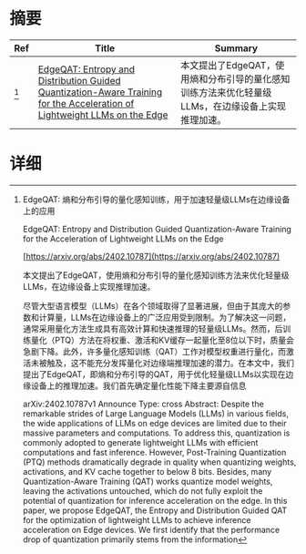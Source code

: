 # 摘要

| Ref | Title | Summary |
| --- | --- | --- |
| [^1] | [EdgeQAT: Entropy and Distribution Guided Quantization-Aware Training for the Acceleration of Lightweight LLMs on the Edge](https://arxiv.org/abs/2402.10787) | 本文提出了EdgeQAT，使用熵和分布引导的量化感知训练方法来优化轻量级LLMs，在边缘设备上实现推理加速。 |

# 详细

[^1]: EdgeQAT: 熵和分布引导的量化感知训练，用于加速轻量级LLMs在边缘设备上的应用

    EdgeQAT: Entropy and Distribution Guided Quantization-Aware Training for the Acceleration of Lightweight LLMs on the Edge

    [https://arxiv.org/abs/2402.10787](https://arxiv.org/abs/2402.10787)

    本文提出了EdgeQAT，使用熵和分布引导的量化感知训练方法来优化轻量级LLMs，在边缘设备上实现推理加速。

    

    尽管大型语言模型（LLMs）在各个领域取得了显著进展，但由于其庞大的参数和计算量，LLMs在边缘设备上的广泛应用受到限制。为了解决这一问题，通常采用量化方法生成具有高效计算和快速推理的轻量级LLMs。然而，后训练量化（PTQ）方法在将权重、激活和KV缓存一起量化至8位以下时，质量会急剧下降。此外，许多量化感知训练（QAT）工作对模型权重进行量化，而激活未被触及，这不能充分发挥量化对边缘端推理加速的潜力。在本文中，我们提出了EdgeQAT，即熵和分布引导的QAT，用于优化轻量级LLMs以实现在边缘设备上的推理加速。我们首先确定量化性能下降主要源自信息

    arXiv:2402.10787v1 Announce Type: cross  Abstract: Despite the remarkable strides of Large Language Models (LLMs) in various fields, the wide applications of LLMs on edge devices are limited due to their massive parameters and computations. To address this, quantization is commonly adopted to generate lightweight LLMs with efficient computations and fast inference. However, Post-Training Quantization (PTQ) methods dramatically degrade in quality when quantizing weights, activations, and KV cache together to below 8 bits. Besides, many Quantization-Aware Training (QAT) works quantize model weights, leaving the activations untouched, which do not fully exploit the potential of quantization for inference acceleration on the edge. In this paper, we propose EdgeQAT, the Entropy and Distribution Guided QAT for the optimization of lightweight LLMs to achieve inference acceleration on Edge devices. We first identify that the performance drop of quantization primarily stems from the information
    


